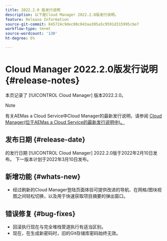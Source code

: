 ```yaml
---
title: 2022.2.0 版发行说明
description: 以下是Cloud Manager 2022.2.0版发行说明。
feature: Release Information
source-git-commit: 845724c9dec08c043aa305a5c9591d315995cbe7
workflow-type: tm+mt
source-wordcount: '130'
ht-degree: 6%

---
```



# Cloud Manager 2022.2.0版发行说明 {#release-notes}

本页记录了 [!UICONTROL Cloud Manager] 版本2022.2.0。

>[!NOTE]
>
>有关AEMas a Cloud Service中Cloud Manager的最新发行说明，请参阅 [Cloud Manager(位于AEMas a Cloud Service的最新发行说明中)。](https://experienceleague.adobe.com/docs/experience-manager-cloud-service/content/implementing/using-cloud-manager/release-notes-cloud-manager/release-notes-cm-current.html)

## 发布日期 {#release-date}

的发行日期 [!UICONTROL Cloud Manager] 2022.2.0版于2022年2月10日发布。 下一版本计划于2022年3月10日发布。

## 新增功能 {#whats-new}

* 经过刷新的Cloud Manager登陆页面体验可提供改进的导航、在网格/图块视图之间轻松切换，以及用于快速获取项目摘要的弹出窗口。

## 错误修复 {#bug-fixes}

* 回滚执行现在与完全堆栈管道执行有适当区别。
* 现在，在生成新密码时，旧的Git存储库密码始终无效。
